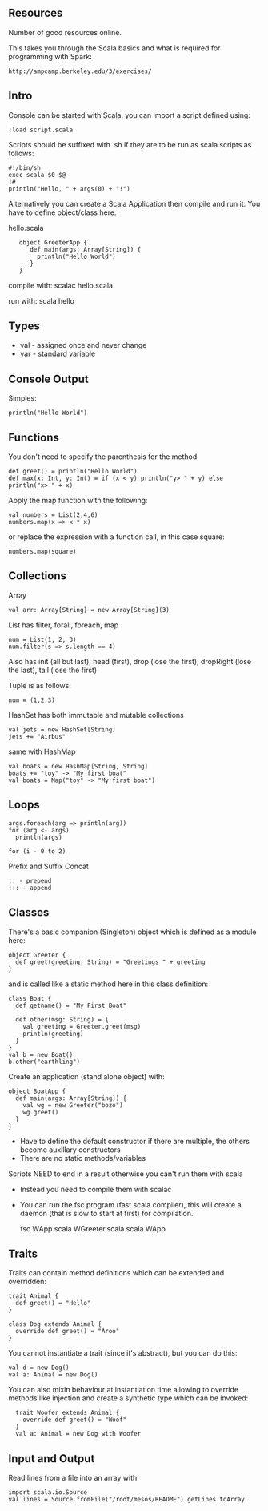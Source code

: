 Resources
---------

Number of good resources online.

This takes you through the Scala basics and what is required for programming with Spark:

    http://ampcamp.berkeley.edu/3/exercises/

Intro
------

Console can be started with Scala, you can import a script defined using:

    :load script.scala

Scripts should be suffixed with .sh if they are to be run as scala scripts as follows:

    #!/bin/sh
    exec scala $0 $@
    !#
    println("Hello, " + args(0) + "!")

Alternatively you can create a Scala Application then compile and run it.  You have to define object/class here.

hello.scala

       object GreeterApp {
          def main(args: Array[String]) {
            println("Hello World")
          }
       }

compile with:
    scalac hello.scala

run with:
    scala hello

Types
------

* val - assigned once and never change
* var - standard variable
    
Console Output
------

Simples:

    println("Hello World")

Functions
------

You don't need to specify the parenthesis for the method

    def greet() = println("Hello World")
    def max(x: Int, y: Int) = if (x < y) println("y> " + y) else println("x> " + x)
    
Apply the map function with the following:

    val numbers = List(2,4,6)
    numbers.map(x => x * x)

or replace the expression with a function call, in this case square:

    numbers.map(square)

Collections
------

Array

    val arr: Array[String] = new Array[String](3)

List has filter, forall, foreach, map

    num = List(1, 2, 3)
    num.filter(s => s.length == 4)

Also has init (all but last), head (first), drop (lose the first), dropRight (lose the last), tail (lose the first)

Tuple is as follows:

    num = (1,2,3)
  
HashSet has both immutable and mutable collections

    val jets = new HashSet[String]
    jets += "Airbus"
    
same with HashMap

    val boats = new HashMap[String, String]
    boats += "toy" -> "My first boat"
    val boats = Map("toy" -> "My first boat")

Loops
------

    args.foreach(arg => println(arg))
    for (arg <- args)
      println(args)
      
    for (i - 0 to 2)
    
Prefix and Suffix Concat

    :: - prepend
    ::: - append
    
Classes
------

There's a basic companion (Singleton) object which is defined as a module here:

    object Greeter {
      def greet(greeting: String) = "Greetings " + greeting
    }

and is called like a static method here in this class definition:

    class Boat {
      def getname() = "My First Boat"
      
      def other(msg: String) = {
        val greeting = Greeter.greet(msg)
        println(greeting)
      }
    }
    val b = new Boat()
    b.other("earthling")

Create an application (stand alone object) with:

    object BoatApp {
      def main(args: Array[String]) {
        val wg = new Greeter("bozo")
        wg.greet()
      }
    }
    
* Have to define the default constructor if there are multiple, the others become auxillary constructors
* There are no static methods/variables

Scripts NEED to end in a result otherwise you can't run them with scala
* Instead you need to compile them with scalac
* You can run the fsc program (fast scala compiler), this will create a daemon (that is slow to start at first) for compilation.

    fsc WApp.scala WGreeter.scala
    scala WApp
    
Traits
------

Traits can contain method definitions which can be extended and overridden:

    trait Animal {
      def greet() = "Hello"
    }
    
    class Dog extends Animal {
      override def greet() = "Aroo"
    }
    
You cannot instantiate a trait (since it's abstract), but you can do this:

    val d = new Dog()
    val a: Animal = new Dog()
  
You can also mixin behaviour at instantiation time allowing to override methods like injection and create a synthetic type which can be invoked:

      trait Woofer extends Animal {
        override def greet() = "Woof"
      }
      val a: Animal = new Dog with Woofer

Input and Output
----------------

Read lines from a file into an array with:

    import scala.io.Source
    val lines = Source.fromFile("/root/mesos/README").getLines.toArray
    
    

